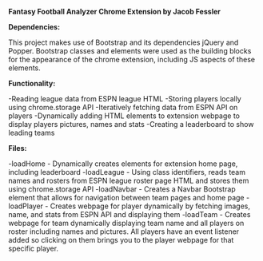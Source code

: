 **Fantasy Football Analyzer Chrome Extension by Jacob Fessler**




**Dependencies:**

This project makes use of Bootstrap and its dependencies jQuery and Popper.
Bootstrap classes and elements were used as the building blocks for the appearance of
the chrome extension, including JS aspects of these elements.

**Functionality:**

-Reading league data from ESPN league HTML
-Storing players locally using chrome.storage API
-Iteratively fetching data from ESPN API on players
-Dynamically adding HTML elements to extension webpage to display players pictures, names and stats
-Creating a leaderboard to show leading teams

**Files:**

-loadHome - Dynamically creates elements for extension home page, including leaderboard
-loadLeague - Using class identifiers, reads team names and rosters from ESPN league roster page
	      HTML and stores them using chrome.storage API
-loadNavbar - Creates a Navbar Bootstrap element that allows for navigation between team pages and home page
-loadPlayer - Creates webpage for player dynamically by fetching images, name, and stats from ESPN API and displaying them
-loadTeam - Creates webpage for team dynamically displaying team name and all players on roster including names
            and pictures.  All players have an event listener added so clicking on them brings you to the player webpage
	    for that specific player.
